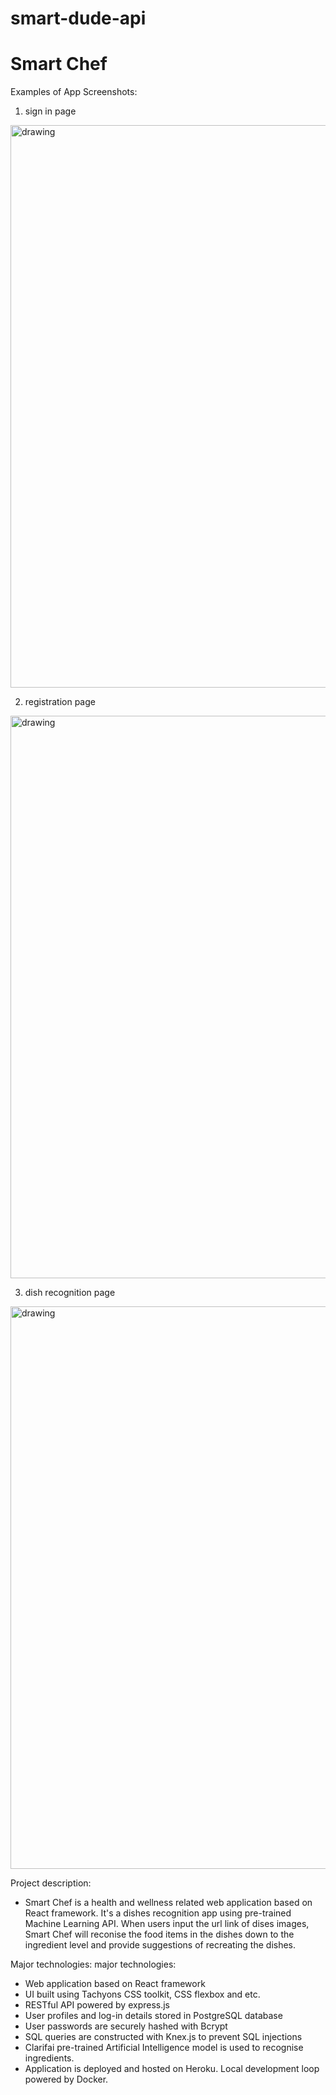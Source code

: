 # smart-dude-api
# Smart Chef

Examples of App Screenshots:
1. sign in page
<img src="/images/sign-in.png" alt="drawing" width="900"/>

2. registration page
<img src="/images/register.png" alt="drawing" width="900"/>

3. dish recognition page
<img src="/images/recognition.png" alt="drawing" width="900"/>


Project description: 
* Smart Chef is a health and wellness related web application based on React framework. It's a dishes recognition app using pre-trained Machine Learning API. When users input the url link of dises images, Smart Chef will reconise the food items in the dishes down to the ingredient level and provide suggestions of recreating the dishes.

Major technologies: 
major technologies:
* Web application based on React framework
* UI built using Tachyons CSS toolkit,  CSS flexbox and etc.
* RESTful API powered by express.js
* User profiles and log-in details stored in PostgreSQL database
* User passwords are securely hashed with Bcrypt
* SQL queries are constructed with Knex.js to prevent SQL injections
* Clarifai pre-trained Artificial Intelligence model is used to recognise ingredients.
* Application is deployed and hosted on Heroku. Local development loop powered by Docker.
